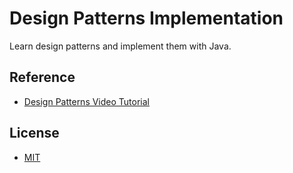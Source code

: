 # Design Patterns Implementation

Learn design patterns and implement them with Java.

## Reference

- [Design Patterns Video Tutorial](https://www.youtube.com/playlist?list=PLF206E906175C7E07)

## License

- [MIT](https://choosealicense.com/licenses/mit/)
